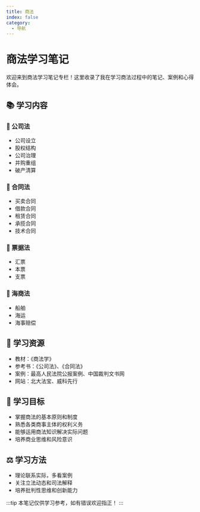 ```yaml
---
title: 商法
index: false
category:
  - 导航
---
```


# 商法学习笔记

欢迎来到商法学习笔记专栏！这里收录了我在学习商法过程中的笔记、案例和心得体会。

<Catalog />

## 📚 学习内容

### 🏢 公司法
- 公司设立
- 股权结构
- 公司治理
- 并购重组
- 破产清算

### 📜 合同法
- 买卖合同
- 借款合同
- 租赁合同
- 承揽合同
- 技术合同

### 🏦 票据法
- 汇票
- 本票
- 支票

### 🚢 海商法
- 船舶
- 海运
- 海事赔偿

## 📖 学习资源

- 教材：《商法学》
- 参考书：《公司法》、《合同法》
- 案例：最高人民法院公报案例、中国裁判文书网
- 网站：北大法宝、威科先行

## 🎯 学习目标

- 掌握商法的基本原则和制度
- 熟悉各类商事主体的权利义务
- 能够运用商法知识解决实际问题
- 培养商业思维和风险意识

## ⚖️ 学习方法

- 理论联系实际，多看案例
- 关注立法动态和司法解释
- 培养批判性思维和创新能力


:::tip
本笔记仅供学习参考，如有错误欢迎指正！
:::
